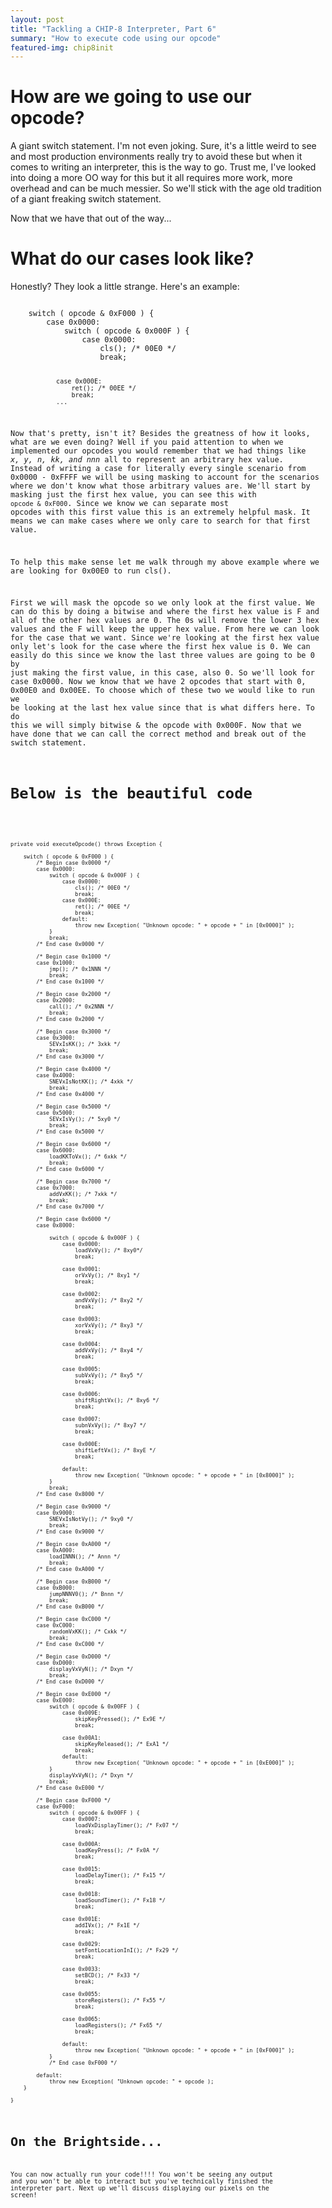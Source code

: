```yaml
---
layout: post
title: "Tackling a CHIP-8 Interpreter, Part 6"
summary: "How to execute code using our opcode"
featured-img: chip8init
---
```


# How are we going to use our opcode?

A giant switch statement. I'm not even joking. Sure, it's a little weird to see and most production environments really try to avoid these but when it comes to writing an interpreter, this is the way to go. Trust me, I've looked into doing a more OO way for this but it all requires more work, more overhead and can be much messier. So we'll stick with the age old tradition of a giant freaking switch statement. 

Now that we have that out of the way...

# What do our cases look like?

Honestly? They look a little strange. Here's an example:

<code>
    switch ( opcode & 0xF000 ) {
        case 0x0000:
            switch ( opcode & 0x000F ) {
                case 0x0000:
                    cls(); /* 00E0 */
                    break;
                
                case 0x000E:
                    ret(); /* 00EE */
                    break;
                ...

Now that's pretty, isn't it? Besides the greatness of how it looks, what are we even doing? Well if you paid attention to when we implemented our opcodes you would remember that we had things like _x, y, n, kk, and nnn_ all to represent an arbitrary hex value. Instead of writing a case for literally every single scenario from 0x0000 - 0xFFFF we will be using masking to account for the scenarios where we don't know what those arbitrary values are. We'll start by masking just the first hex value, you can see this with ```opcode & 0xF000```. Since we know we can separate most opcodes with this first value this is an extremely helpful mask. It means we can make cases where we only care to search for that first value. 

To help this make sense let me walk through my above example where we are looking for 0x00E0 to run cls().

First we will mask the opcode so we only look at the first value. We can do this by doing a bitwise and where the first hex value is F and all of the other hex values are 0. The 0s will remove the lower 3 hex values and the F will keep the upper hex value. From here we can look for the case that we want. Since we're looking at the first hex value only let's look for the case where the first hex value is 0. We can easily do this since we know the last three values are going to be 0 by just making the first value, in this case, also 0. So we'll look for case 0x0000. Now we know that we have 2 opcodes that start with 0, 0x00E0 and 0x00EE. To choose which of these two we would like to run we be looking at the last hex value since that is what differs here. To do this we will simply bitwise & the opcode with 0x000F. Now that we have done that we can call the correct method and break out of the switch statement. 

# Below is the beautiful code

<code>

	private void executeOpcode() throws Exception {

		switch ( opcode & 0xF000 ) {
			/* Begin case 0x0000 */
			case 0x0000:
				switch ( opcode & 0x000F ) {
					case 0x0000:
						cls(); /* 00E0 */
						break;
					case 0x000E:
						ret(); /* 00EE */
						break;
					default:
						throw new Exception( "Unknown opcode: " + opcode + " in [0x0000]" );
				}
				break;
			/* End case 0x0000 */

			/* Begin case 0x1000 */
			case 0x1000:
				jmp(); /* 0x1NNN */
				break;
			/* End case 0x1000 */

			/* Begin case 0x2000 */
			case 0x2000:
				call(); /* 0x2NNN */
				break;
			/* End case 0x2000 */

			/* Begin case 0x3000 */
			case 0x3000:
				SEVxIsKK(); /* 3xkk */
				break;
			/* End case 0x3000 */

			/* Begin case 0x4000 */
			case 0x4000:
				SNEVxIsNotKK(); /* 4xkk */
				break;
			/* End case 0x4000 */

			/* Begin case 0x5000 */
			case 0x5000:
				SEVxIsVy(); /* 5xy0 */
				break;
			/* End case 0x5000 */

			/* Begin case 0x6000 */
			case 0x6000:
				loadKKToVx(); /* 6xkk */
				break;
			/* End case 0x6000 */

			/* Begin case 0x7000 */
			case 0x7000:
				addVxKK(); /* 7xkk */
				break;
			/* End case 0x7000 */

			/* Begin case 0x6000 */
			case 0x8000:

				switch ( opcode & 0x000F ) {
					case 0x0000:
						loadVxVy(); /* 8xy0*/
						break;

					case 0x0001:
						orVxVy(); /* 8xy1 */
						break;

					case 0x0002:
						andVxVy(); /* 8xy2 */
						break;

					case 0x0003:
						xorVxVy(); /* 8xy3 */
						break;

					case 0x0004:
						addVxVy(); /* 8xy4 */
						break;

					case 0x0005:
						subVxVy(); /* 8xy5 */
						break;

					case 0x0006:
						shiftRightVx(); /* 8xy6 */
						break;

					case 0x0007:
						subnVxVy(); /* 8xy7 */
						break;

					case 0x000E:
						shiftLeftVx(); /* 8xyE */
						break;

					default:
						throw new Exception( "Unknown opcode: " + opcode + " in [0x8000]" );
				}
				break;
			/* End case 0x8000 */

			/* Begin case 0x9000 */
			case 0x9000:
				SNEVxIsNotVy(); /* 9xy0 */
				break;
			/* End case 0x9000 */

			/* Begin case 0xA000 */
			case 0xA000:
				loadINNN(); /* Annn */
				break;
			/* End case 0xA000 */

			/* Begin case 0xB000 */
			case 0xB000:
				jumpNNNV0(); /* Bnnn */
				break;
			/* End case 0xB000 */

			/* Begin case 0xC000 */
			case 0xC000:
				randomVxKK(); /* Cxkk */
				break;
			/* End case 0xC000 */

			/* Begin case 0xD000 */
			case 0xD000:
				displayVxVyN(); /* Dxyn */
				break;
			/* End case 0xD000 */

			/* Begin case 0xE000 */
			case 0xE000:
				switch ( opcode & 0x00FF ) {
					case 0x009E:
						skipKeyPressed(); /* Ex9E */
						break;

					case 0x00A1:
						skipKeyReleased(); /* ExA1 */
						break;
					default:
						throw new Exception( "Unknown opcode: " + opcode + " in [0xE000]" );
				}
				displayVxVyN(); /* Dxyn */
				break;
			/* End case 0xE000 */

			/* Begin case 0xF000 */
			case 0xF000:
				switch ( opcode & 0x00FF ) {
					case 0x0007:
						loadVxDisplayTimer(); /* Fx07 */
						break;

					case 0x000A:
						loadKeyPress(); /* Fx0A */
						break;

					case 0x0015:
						loadDelayTimer(); /* Fx15 */
						break;

					case 0x0018:
						loadSoundTimer(); /* Fx18 */
						break;

					case 0x001E:
						addIVx(); /* Fx1E */
						break;

					case 0x0029:
						setFontLocationInI(); /* Fx29 */
						break;

					case 0x0033:
						setBCD(); /* Fx33 */
						break;

					case 0x0055:
						storeRegisters(); /* Fx55 */
						break;

					case 0x0065:
						loadRegisters(); /* Fx65 */
						break;

					default:
						throw new Exception( "Unknown opcode: " + opcode + " in [0xF000]" );
				}
				/* End case 0xF000 */

			default:
				throw new Exception( "Unknown opcode: " + opcode );
		}

	}

# On the Brightside...

You can now actually run your code!!!! You won't be seeing any output and you won't be able to interact but you've technically finished the interpreter part. Next up we'll discuss displaying our pixels on the screen!